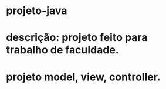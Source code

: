 # projeto-java
# descrição: projeto feito para trabalho de faculdade.
# projeto model, view, controller.
